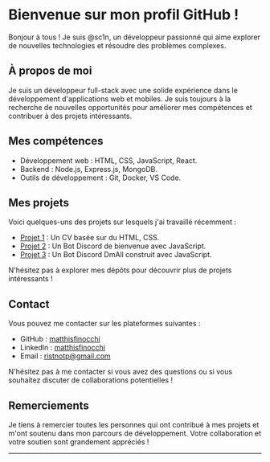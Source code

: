 # Bienvenue sur mon profil GitHub !

Bonjour à tous ! Je suis @sc1n, un développeur passionné qui aime explorer de nouvelles technologies et résoudre des problèmes complexes. 

## À propos de moi

Je suis un développeur full-stack avec une solide expérience dans le développement d'applications web et mobiles. Je suis toujours à la recherche de nouvelles opportunités pour améliorer mes compétences et contribuer à des projets intéressants.

## Mes compétences

- Développement web : HTML, CSS, JavaScript, React.
- Backend : Node.js, Express.js, MongoDB.
- Outils de développement : Git, Docker, VS Code.

## Mes projets

Voici quelques-uns des projets sur lesquels j'ai travaillé récemment :

- [Projet 1](https://github.com/sc1n/CV.git) : Un CV basée sur du HTML, CSS.
- [Projet 2](https://github.com/sc1n/Discord-Bot-Welcome.git) : Un Bot Discord de bienvenue avec JavaScript.
- [Projet 3](https://github.com/sc1n/BotCiscouille.git) : Un Bot Discord DmAll construit avec JavaScript.

N'hésitez pas à explorer mes dépôts pour découvrir plus de projets intéressants !

## Contact

Vous pouvez me contacter sur les plateformes suivantes :

- GitHub : [matthisfinocchi](https://github.com/sc1n)
- LinkedIn : [matthisfinocchi](https://www.linkedin.com/in/matthis-finocchi-bb295a270?utm_source=share&utm_campaign=share_via&utm_content=profile&utm_medium=ios_app)
- Email : [ristnotp@gmail.com](mailto:ristnotp@gmail.com)

N'hésitez pas à me contacter si vous avez des questions ou si vous souhaitez discuter de collaborations potentielles !

## Remerciements

Je tiens à remercier toutes les personnes qui ont contribué à mes projets et m'ont soutenu dans mon parcours de développement. Votre collaboration et votre soutien sont grandement appréciés !

---

